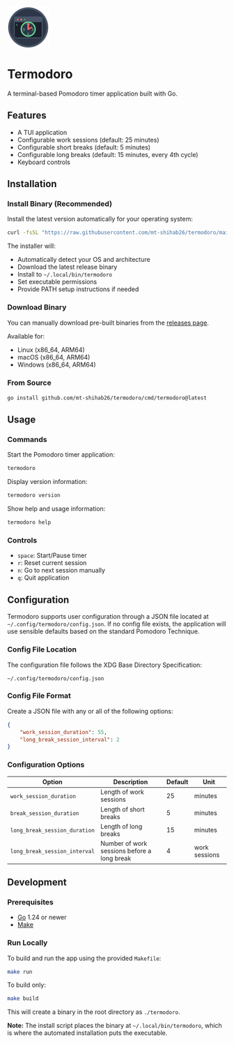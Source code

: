 <div>
  <img src="./assets/logo.svg" alt="Termodoro Logo" width="96" height="96">
</div>

# Termodoro

A terminal-based Pomodoro timer application built with Go.

## Features

- A TUI application
- Configurable work sessions (default: 25 minutes)
- Configurable short breaks (default: 5 minutes)
- Configurable long breaks (default: 15 minutes, every 4th cycle)
- Keyboard controls

## Installation

### Install Binary (Recommended)

Install the latest version automatically for your operating system:

```bash
curl -fsSL "https://raw.githubusercontent.com/mt-shihab26/termodoro/main/install.sh?$(date +%s)" | bash
```

The installer will:

- Automatically detect your OS and architecture
- Download the latest release binary
- Install to `~/.local/bin/termodoro`
- Set executable permissions
- Provide PATH setup instructions if needed

### Download Binary

You can manually download pre-built binaries from the [releases page](https://github.com/mt-shihab26/termodoro/releases/latest).

Available for:

- Linux (x86_64, ARM64)
- macOS (x86_64, ARM64)
- Windows (x86_64, ARM64)

### From Source

```bash
go install github.com/mt-shihab26/termodoro/cmd/termodoro@latest
```

## Usage

### Commands

Start the Pomodoro timer application:

```bash
termodoro
```

Display version information:

```bash
termodoro version
```

Show help and usage information:

```bash
termodoro help
```

### Controls

- `space`: Start/Pause timer
- `r`: Reset current session
- `n`: Go to next session manually
- `q`: Quit application

## Configuration

Termodoro supports user configuration through a JSON file located at `~/.config/termodoro/config.json`. If no config file exists, the application will use sensible defaults based on the standard Pomodoro Technique.

### Config File Location

The configuration file follows the XDG Base Directory Specification:

```
~/.config/termodoro/config.json
```

### Config File Format

Create a JSON file with any or all of the following options:

```json
{
    "work_session_duration": 55,
    "long_break_session_interval": 2
}
```

### Configuration Options

| Option                        | Description                                 | Default | Unit          |
| ----------------------------- | ------------------------------------------- | ------- | ------------- |
| `work_session_duration`       | Length of work sessions                     | 25      | minutes       |
| `break_session_duration`      | Length of short breaks                      | 5       | minutes       |
| `long_break_session_duration` | Length of long breaks                       | 15      | minutes       |
| `long_break_session_interval` | Number of work sessions before a long break | 4       | work sessions |

## Development

### Prerequisites

- [Go](https://golang.org/dl/) 1.24 or newer
- [Make](https://www.gnu.org/software/make/)

### Run Locally

To build and run the app using the provided `Makefile`:

```bash
make run
```

To build only:

```bash
make build
```

This will create a binary in the root directory as `./termodoro`.

**Note:** The install script places the binary at `~/.local/bin/termodoro`, which is where the automated installation puts the executable.
